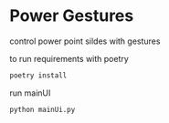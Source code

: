 # Power Gestures 

control power point sildes with gestures

to run requirements with poetry
```bash
poetry install
```

run mainUI
```bash
python mainUi.py
```
